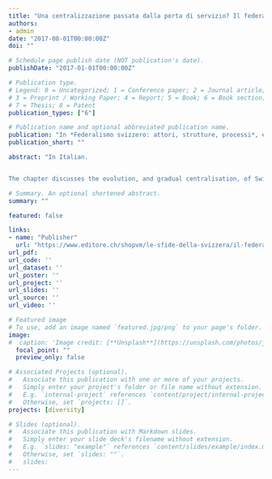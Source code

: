 ```yaml
---
title: "Una centralizzazione passata dalla porta di servizio? Il federalismo scolastico: origini, evoluzione e sfide contemporanee"
authors:
- admin
date: "2017-08-01T00:00:00Z"
doi: ""

# Schedule page publish date (NOT publication's date).
publishDate: "2017-01-01T00:00:00Z"

# Publication type.
# Legend: 0 = Uncategorized; 1 = Conference paper; 2 = Journal article;
# 3 = Preprint / Working Paper; 4 = Report; 5 = Book; 6 = Book section;
# 7 = Thesis; 8 = Patent
publication_types: ["6"]

# Publication name and optional abbreviated publication name.
publication: "In *Federalismo svizzero: attori, strutture, processi*, eds. Sean Mueller & Anja Giudici (193-222). Locarno: Dadò"
publication_short: ""

abstract: "In Italian.


The chapter discusses the evolution, and gradual centralisation, of Swiss federalism in the field of education policy."

# Summary. An optional shortened abstract.
summary: ""

featured: false

links:
- name: "Publisher"
  url: "https://www.editore.ch/shopvm/le-sfide-della-svizzera/il-federalismo-svizzero-detail.html"
url_pdf: 
url_code: ''
url_dataset: ''
url_poster: ''
url_project: ''
url_slides: ''
url_source: ''
url_video: ''

# Featured image
# To use, add an image named `featured.jpg/png` to your page's folder. 
image:
#  caption: 'Image credit: [**Unsplash**](https://unsplash.com/photos/jdD8gXaTZsc)'
  focal_point: ""
  preview_only: false

# Associated Projects (optional).
#   Associate this publication with one or more of your projects.
#   Simply enter your project's folder or file name without extension.
#   E.g. `internal-project` references `content/project/internal-project/index.md`.
#   Otherwise, set `projects: []`.
projects: [diversity]

# Slides (optional).
#   Associate this publication with Markdown slides.
#   Simply enter your slide deck's filename without extension.
#   E.g. `slides: "example"` references `content/slides/example/index.md`.
#   Otherwise, set `slides: ""`.
#   slides:
---
```


